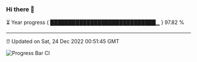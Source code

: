 ### Hi there 👋

⏳ Year progress { █████████████████████████████▁ } 97.82 %

---

⏰ Updated on Sat, 24 Dec 2022 00:51:45 GMT

![Progress Bar CI](https://github.com/liununu/liununu/workflows/Progress%20Bar%20CI/badge.svg)
